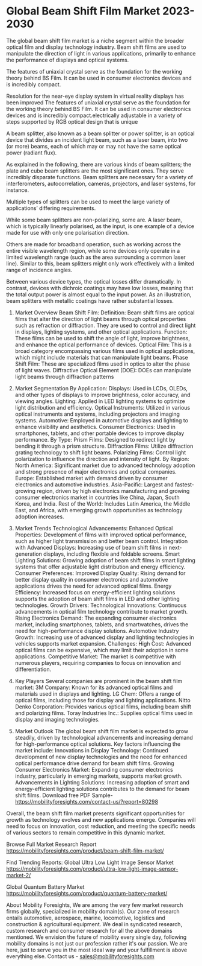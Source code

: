 # Global Beam Shift Film Market 2023-2030
The global beam shift film market is a niche segment within the broader optical film and display technology industry. Beam shift films are used to manipulate the direction of light in various applications, primarily to enhance the performance of displays and optical systems. 

The features of uniaxial crystal serve as the foundation for the working theory behind BS Film. It can be used in consumer electronics devices and is incredibly compact.
 
Resolution for the near-eye display system in virtual reality displays has been improved The features of uniaxial crystal serve as the foundation for the working theory behind BS Film. It can be used in consumer electronics devices and is incredibly compact.electrically adjustable in a variety of steps supported by RGB optical design that is unique
 
A beam splitter, also known as a beam splitter or power splitter, is an optical device that divides an incident light beam, such as a laser beam, into two (or more) beams, each of which may or may not have the same optical power (radiant flux).
 
As explained in the following, there are various kinds of beam splitters; the plate and cube beam splitters are the most significant ones. They serve incredibly disparate functions. Beam splitters are necessary for a variety of interferometers, autocorrelation, cameras, projectors, and laser systems, for instance.
 
Multiple types of splitters can be used to meet the large variety of applications’ differing requirements.
 
While some beam splitters are non-polarizing, some are. A laser beam, which is typically linearly polarised, as the input, is one example of a device made for use with only one polarisation direction.
 
Others are made for broadband operation, such as working across the entire visible wavelength region, while some devices only operate in a limited wavelength range (such as the area surrounding a common laser line). Similar to this, beam splitters might only work effectively with a limited range of incidence angles.
 
Between various device types, the optical losses differ dramatically. In contrast, devices with dichroic coatings may have low losses, meaning that the total output power is almost equal to the input power. As an illustration, beam splitters with metallic coatings have rather substantial losses.
 

1. Market Overview
Beam Shift Film:
Definition: Beam shift films are optical films that alter the direction of light beams through optical properties such as refraction or diffraction. They are used to control and direct light in displays, lighting systems, and other optical applications.
Function: These films can be used to shift the angle of light, improve brightness, and enhance the optical performance of devices.
Optical Film: This is a broad category encompassing various films used in optical applications, which might include materials that can manipulate light beams.
Phase Shift Film: These are specialized films used in optics to alter the phase of light waves.
Diffractive Optical Element (DOE): DOEs can manipulate light beams through diffraction patterns


2. Market Segmentation
By Application:
Displays: Used in LCDs, OLEDs, and other types of displays to improve brightness, color accuracy, and viewing angles.
Lighting: Applied in LED lighting systems to optimize light distribution and efficiency.
Optical Instruments: Utilized in various optical instruments and systems, including projectors and imaging systems.
Automotive: Employed in automotive displays and lighting to enhance visibility and aesthetics.
Consumer Electronics: Used in smartphones, tablets, and other portable devices to improve display performance.
By Type:
Prism Films: Designed to redirect light by bending it through a prism structure.
Diffraction Films: Utilize diffraction grating technology to shift light beams.
Polarizing Films: Control light polarization to influence the direction and intensity of light.
By Region:
North America: Significant market due to advanced technology adoption and strong presence of major electronics and optical companies.
Europe: Established market with demand driven by consumer electronics and automotive industries.
Asia-Pacific: Largest and fastest-growing region, driven by high electronics manufacturing and growing consumer electronics market in countries like China, Japan, South Korea, and India.
Rest of the World: Includes Latin America, the Middle East, and Africa, with emerging growth opportunities as technology adoption increases.
3. Market Trends
Technological Advancements:
Enhanced Optical Properties: Development of films with improved optical performance, such as higher light transmission and better beam control.
Integration with Advanced Displays: Increasing use of beam shift films in next-generation displays, including flexible and foldable screens.
Smart Lighting Solutions: Growing adoption of beam shift films in smart lighting systems that offer adjustable light distribution and energy efficiency.
Consumer Preferences:
Improved Display Quality: Rising demand for better display quality in consumer electronics and automotive applications drives the need for advanced optical films.
Energy Efficiency: Increased focus on energy-efficient lighting solutions supports the adoption of beam shift films in LED and other lighting technologies.
Growth Drivers:
Technological Innovations: Continuous advancements in optical film technology contribute to market growth.
Rising Electronics Demand: The expanding consumer electronics market, including smartphones, tablets, and smartwatches, drives the need for high-performance display solutions.
Automotive Industry Growth: Increasing use of advanced display and lighting technologies in vehicles supports market expansion.
Challenges:
High Cost: Advanced optical films can be expensive, which may limit their adoption in some applications.
Competitive Market: The market is competitive with numerous players, requiring companies to focus on innovation and differentiation.
4. Key Players
Several companies are prominent in the beam shift film market:
3M Company: Known for its advanced optical films and materials used in displays and lighting.
LG Chem: Offers a range of optical films, including those for display and lighting applications.
Nitto Denko Corporation: Provides various optical films, including beam shift and polarizing films.
Toray Industries Inc.: Supplies optical films used in display and imaging technologies.
5. Market Outlook
The global beam shift film market is expected to grow steadily, driven by technological advancements and increasing demand for high-performance optical solutions. Key factors influencing the market include:
Innovations in Display Technology: Continued development of new display technologies and the need for enhanced optical performance drive demand for beam shift films.
Growing Consumer Electronics Market: Expanding consumer electronics industry, particularly in emerging markets, supports market growth.
Advancements in Lighting Solutions: Increasing adoption of smart and energy-efficient lighting solutions contributes to the demand for beam shift films.
Download free PDF Sample-https://mobilityforesights.com/contact-us/?report=80298

Overall, the beam shift film market presents significant opportunities for growth as technology evolves and new applications emerge. Companies will need to focus on innovation, cost reduction, and meeting the specific needs of various sectors to remain competitive in this dynamic market.

Browse Full Market Research Report https://mobilityforesights.com/product/beam-shift-film-market/


Find Trending Reports:
Global Ultra Low Light Image Sensor Market
https://mobilityforesights.com/product/ultra-low-light-image-sensor-market-2/

Global Quantum Battery Market
https://mobilityforesights.com/product/quantum-battery-market/







About Mobility Foresights,
We are among the very few market research firms globally, specialized in mobility domain(s). Our zone of research entails automotive, aerospace, marine, locomotive, logistics and construction & agricultural equipment. We deal in syndicated research, custom research and consumer research for all the above domains mentioned.
We envision the future of mobility every single day, following mobility domains is not just our profession rather it's our passion. We are here, just to serve you in the most ideal way and your fulfillment is above everything else. Contact us -  sales@mobilityforesights.com 
